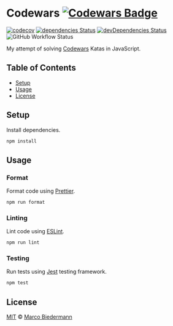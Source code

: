 # Codewars [![Codewars Badge](https://www.codewars.com/users/marcobiedermann/badges/micro)](https://www.codewars.com/users/marcobiedermann)

[![codecov](https://img.shields.io/codecov/c/gh/marcobiedermann/codewars)](https://codecov.io/gh/marcobiedermann/codewars)
[![dependencies Status](https://img.shields.io/david/marcobiedermann/codewars)](https://david-dm.org/marcobiedermann/codewars)
[![devDependencies Status](https://img.shields.io/david/dev/marcobiedermann/codewars)](https://david-dm.org/marcobiedermann/codewars?type=dev)
![GitHub Workflow Status](https://img.shields.io/github/workflow/status/marcobiedermann/codewars/CI)

My attempt of solving [Codewars](https://www.codewars.com/) Katas in JavaScript.

## Table of Contents

- [Setup](#setup)
- [Usage](#usage)
- [License](#license)

## Setup

Install dependencies.

```sh
npm install
```

## Usage

### Format

Format code using [Prettier](https://prettier.io/).

```sh
npm run format
```

### Linting

Lint code using [ESLint](https://eslint.org/).

```sh
npm run lint
```

### Testing

Run tests using [Jest](https://jestjs.io/) testing framework.

```sh
npm test
```

## License

[MIT](LICENSE) © [Marco Biedermann](https://github.com/marcobiedermann)
